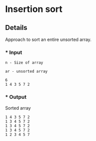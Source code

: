 # Insertion sort 

## Details

Approach to sort an entire unsorted array.

### * Input


	n - Size of array

	ar - unsorted array

	6
	1 4 3 5 7 2



### * Output

Sorted array

	1 4 3 5 7 2
	1 3 4 5 7 2
	1 3 4 5 7 2
	1 3 4 5 7 2
	1 2 3 4 5 7

